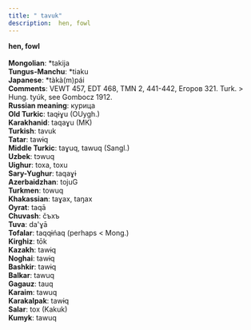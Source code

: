 ```yaml
---
title: " tavuk"
description:  hen, fowl
---
```

<p data-pagefind-weight="0.5">
<strong> hen, fowl</strong><br><br>
<strong>Mongolian</strong>:  *takija<br>
<strong>Tungus-Manchu</strong>:  *tiaku<br>
<strong>Japanese</strong>:  *tàkà(m)pái<br>
<strong>Comments</strong>:  VEWT 457, EDT 468, TMN 2, 441-442, Егоров 321. Turk. > Hung. tyúk, see Gombocz 1912.<br>
<strong>Russian meaning</strong>:  курица<br>
<strong>Old Turkic</strong>:  taqɨɣu (OUygh.)<br>
<strong>Karakhanid</strong>:  taqaɣu (MK)<br>
<strong>Turkish</strong>:  tavuk<br>
<strong>Tatar</strong>:  tawɨq<br>
<strong>Middle Turkic</strong>:  taɣuq, tawuq (Sangl.)<br>
<strong>Uzbek</strong>:  tɔwuq<br>
<strong>Uighur</strong>:  toxa, toxu<br>
<strong>Sary-Yughur</strong>:  taqaɣɨ<br>
<strong>Azerbaidzhan</strong>:  tojuG<br>
<strong>Turkmen</strong>:  towuq<br>
<strong>Khakassian</strong>:  taɣax, taŋax<br>
<strong>Oyrat</strong>:  taqā<br>
<strong>Chuvash</strong>:  čъxъ<br>
<strong>Tuva</strong>:  da'ɣā<br>
<strong>Tofalar</strong>:  taqqɨńaq (perhaps < Mong.)<br>
<strong>Kirghiz</strong>:  tōk<br>
<strong>Kazakh</strong>:  tawɨq<br>
<strong>Noghai</strong>:  tawɨq<br>
<strong>Bashkir</strong>:  tawɨq<br>
<strong>Balkar</strong>:  tawuq<br>
<strong>Gagauz</strong>:  tauq<br>
<strong>Karaim</strong>:  tawuq<br>
<strong>Karakalpak</strong>:  tawɨq<br>
<strong>Salar</strong>:  tox (Kakuk)<br>
<strong>Kumyk</strong>:  tawuq<br>

</p>

